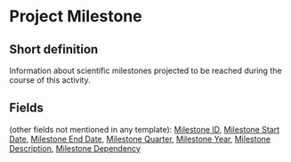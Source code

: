 # Project Milestone
## Short definition
Information about scientific milestones projected to be reached during the course of this activity.
## Fields
(other fields not mentioned in any template):
[Milestone ID](../Object-Fields/Project%20Milestone/Milestone%20ID.md),
[Milestone Start Date](../Object-Fields/Project%20Milestone/Milestone%20Start%20Date.md),
[Milestone End Date](../Object-Fields/Project%20Milestone/Milestone%20End%20Date.md),
[Milestone Quarter](../Object-Fields/Project%20Milestone/Milestone%20Quarter.md),
[Milestone Year](../Object-Fields/Project%20Milestone/Milestone%20Year.md),
[Milestone Description](../Object-Fields/Project%20Milestone/Milestone%20Description.md),
[Milestone Dependency](../Object-Fields/Project%20Milestone/Milestone%20Dependency.md)
